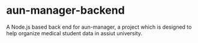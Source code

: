 # aun-manager-backend

A Node.js based back end for aun-manager, a project which is designed to help organize medical student data in assiut university.
